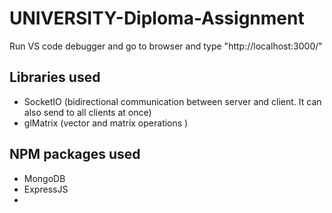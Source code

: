 # UNIVERSITY-Diploma-Assignment

Run VS code debugger and go to browser and type "http://localhost:3000/"

## Libraries used
- SocketIO (bidirectional communication between server and client. It can also send to all clients at once)
- glMatrix (vector and matrix operations )

## NPM packages used
- MongoDB
- ExpressJS
- 